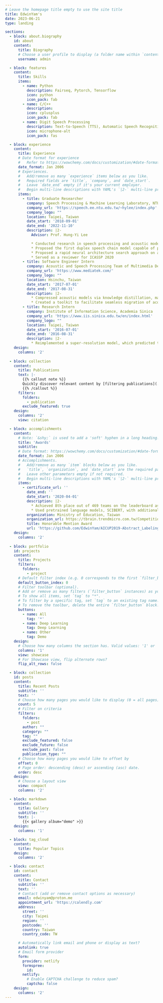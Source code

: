 ```yaml
---
# Leave the homepage title empty to use the site title
title: EdwinYam's
date: 2023-06-21
type: landing

sections:
  - block: about.biography
    id: about
    content:
      title: Biography
      # Choose a user profile to display (a folder name within `content/authors/`)
      username: admin

  - block: features
    content:
      title: Skills
      items:
        - name: Python
          description: Fairseq, Pytorch, Tensorflow 
          icon: python
          icon_pack: fab
        - name: C/C++
          description: 
          icon: cplusplus
          icon_pack: fab
        - name: Digit Speech Processing
          description: Text-to-Speech (TTS), Automatic Speech Recognition (ASR)
          icon: microphone-alt
          icon_pack: fas

  - block: experience
    content:
      title: Experience
      # Date format for experience
      #   Refer to https://wowchemy.com/docs/customization/#date-format
      date_format: Jan 2006
      # Experiences.
      #   Add/remove as many `experience` items below as you like.
      #   Required fields are `title`, `company`, and `date_start`.
      #   Leave `date_end` empty if it's your current employer.
      #   Begin multi-line descriptions with YAML's `|2-` multi-line prefix.
      items:
        - title: Graduate Researcher
          company: Speech Processing & Machine Learning Laboratory, NTU
          company_url: 'https://speech.ee.ntu.edu.tw/~hylee/index.php'
          company_logo: ""
          location: Taipei, Taiwan
          date_start: '2018-09-01'
          date_end: '2022-11-10'
          description: |2-
            Advisor: Prof. Hung-Yi Lee

            * Conducted research in speech processing and acoustic modeling utilizing deep learning techniques to explore novel topics
            * Proposed the first duplex speech chain model capable of performing Text‑to‑Speech and Automatic Speech Recognition simultaneously through the use of a single reversible network, enabling the effective use of supervision signals from both directions
            * Proposed a rapid neural architecture search approach on audio source separation that utilizes the positive correlation in performance shown between models with fixed rando mly weighted layers and their fully trained counterparts 
            * Served as a reviewer for ICASSP 2020
        - title: Software Engineer Intern
          company: Acoustic and Speech Processing Team of Multimedia Department, MediaTek
          company_url: 'https://www.mediatek.com/'
          company_logo: ""
          location: Hsinchu, Taiwan
          date_start: '2017-07-01'
          date_end: '2017-08-31'
          description: |2-
            * Compressed acoustic models via knowledge distillation, maintaining a modest performance decline with 50% fewer parameters
            * Created a toolkit to facilitate seamless migration of acoustic models from Kaldi to Tensorflow, effectively reducing development time
        - title: Research Intern
          company: Institute of Information Science, Academia Sinica
          company_url: 'https://www.iis.sinica.edu.tw/en/index.html'
          company_logo: ""
          location: Taipei, Taiwan
          date_start: '2016-07-01'
          date_end: '2016-08-31'
          description: |2-
            * Reimplemented a super‑resolution model, which predicted the residual between the original image and its super‑resolved counterpart
    design:
      columns: '2'
  
  - block: collection
    content:
      title: Publications
      text: |-
        {{% callout note %}}
        Quickly discover relevant content by [filtering publications](./publication/).
        {{% /callout %}}
      filters:
        folders:
          - publication
        exclude_featured: true
    design:
      columns: '2'
      view: citation

  - block: accomplishments
    content:
      # Note: `&shy;` is used to add a 'soft' hyphen in a long heading.
      title: 'Awards'
      subtitle:
      # Date format: https://wowchemy.com/docs/customization/#date-format
      date_format: Jan 2006
      # Accomplishments.
      #   Add/remove as many `item` blocks below as you like.
      #   `title`, `organization`, and `date_start` are the required parameters.
      #   Leave other parameters empty if not required.
      #   Begin multi-line descriptions with YAML's `|2-` multi-line prefix.
      items:
        - certificate_url: ''
          date_end: ''
          date_start: '2020-04-01'
          description: |2-
            * Achieved 8th place out of 469 teams on the leaderboard as team leader
            * Used pretrained language models, SCIBERT, with additional linear layers to perform sequential sentence classification
          organization: Ministry of Education, Taiwan
          organization_url: https://tbrain.trendmicro.com.tw/Competitions/Details/8
          title: Honorable Mention Award
          url: 'https://github.com/EdwinYam/AICUP2019-Abstract_Labeling'
    design:
      columns: '2'
  
  - block: portfolio
    id: projects
    content:
      title: Projects
      filters:
        folders:
          - project
      # Default filter index (e.g. 0 corresponds to the first `filter_button` instance below).
      default_button_index: 0
      # Filter toolbar (optional).
      # Add or remove as many filters (`filter_button` instances) as you like.
      # To show all items, set `tag` to "*".
      # To filter by a specific tag, set `tag` to an existing tag name.
      # To remove the toolbar, delete the entire `filter_button` block.
      buttons:
        - name: All
          tag: '*'
        - name: Deep Learning
          tag: Deep Learning
        - name: Other
          tag: Demo
    design:
      # Choose how many columns the section has. Valid values: '1' or '2'.
      columns: '1'
      view: showcase
      # For Showcase view, flip alternate rows?
      flip_alt_rows: false

  - block: collection
    id: posts
    content:
      title: Recent Posts
      subtitle: ''
      text: ''
      # Choose how many pages you would like to display (0 = all pages)
      count: 5
      # Filter on criteria
      filters:
        folders:
          - post
        author: ""
        category: ""
        tag: ""
        exclude_featured: false
        exclude_future: false
        exclude_past: false
        publication_type: ""
      # Choose how many pages you would like to offset by
      offset: 0
      # Page order: descending (desc) or ascending (asc) date.
      order: desc
    design:
      # Choose a layout view
      view: compact
      columns: '2'

  - block: markdown
    content:
      title: Gallery
      subtitle: ''
      text: |-
        {{< gallery album="demo" >}}
    design:
      columns: '1'

  - block: tag_cloud
    content:
      title: Popular Topics
    design:
      columns: '2'

  - block: contact
    id: contact
    content:
      title: Contact
      subtitle: ''
      text: ''
      # Contact (add or remove contact options as necessary)
      email: edwinyam@proton.me
      appointment_url: 'https://calendly.com'
      address:
        street: ''
        city: Taipei
        region: ''
        postcode: ''
        country: Taiwan
        country_code: TW

      # Automatically link email and phone or display as text?
      autolink: true
      # Email form provider
      form:
        provider: netlify
        formspree:
          id:
        netlify:
          # Enable CAPTCHA challenge to reduce spam?
          captcha: false
    design:
      columns: '2'
---
```

